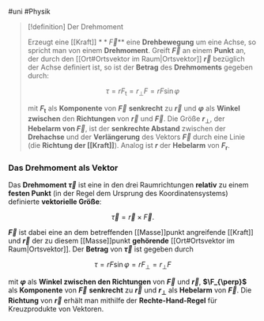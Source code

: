 #uni #Physik 

> [!definition] Der Drehmoment
> 
> Erzeugt eine [[Kraft]] $**\vec{F}$** eine **Drehbewegung** um eine Achse, so spricht man von einem **Drehmoment**. Greift **$\vec{F}$** an einem **Punkt** an, der durch den [[Ort#Ortsvektor im Raum|Ortsvektor]] **$\vec{r}$** bezüglich der Achse definiert ist, so ist der **Betrag** des **Drehmoments** gegeben durch:
> 
> $$\tau = r F_{\mathrm{t}} = r_{\perp} F = r F \sin \varphi$$
> 
> mit **$F_{\mathrm{t}}$** als **Komponente** von **$\vec{F}$** **senkrecht** zu **$\vec{r}$** und **$\varphi$** als **Winkel zwischen** den **Richtungen** von **$\vec{r}$** und **$\vec{F}$**. Die Größe **$r_{\perp}$**, der **Hebelarm von $\vec{F}$**, ist der **senkrechte Abstand** zwischen der **Drehachse** und der **Verlängerung** des Vektors **$\vec{F}$** durch eine Linie (die **Richtung der [[Kraft]]**). Analog ist **$r$** der **Hebelarm** von **$F_{\mathrm{r}}$**.

### Das Drehmoment als Vektor

Das **Drehmoment $\vec{\tau}$** ist eine in den drei Raumrichtungen **relativ** zu einem **festen Punkt** (in der Regel dem Ursprung des Koordinatensystems) definierte **vektorielle Größe**:

$$\vec{\tau} = \vec{r} \times \vec{F}.$$

**$\vec{F}$** ist dabei eine an dem betreffenden [[Masse]]punkt angreifende [[Kraft]] und **$\vec{r}$** der zu diesem [[Masse]]punkt **gehörende** [[Ort#Ortsvektor im Raum|Ortsvektor]]. Der **Betrag** von **$\vec{\tau}$** ist gegeben durch

$$\tau = r F \sin \varphi = r F_{\perp} = r_{\perp} F$$

mit **$\varphi$** als **Winkel zwischen den Richtungen** von **$\vec{F}$** und **$\vec{r}$**, **$\F_{\perp}$** als **Komponente** von **$\vec{F}$** **senkrecht** zu **$\vec{r}$** und **$r_{\perp}$** als **Hebelarm** von **$\vec{F}$**. Die **Richtung** von **$\vec{r}$** erhält man mithilfe der **Rechte-Hand-Regel** für Kreuzprodukte von Vektoren.